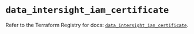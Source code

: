 # `data_intersight_iam_certificate`

Refer to the Terraform Registry for docs: [`data_intersight_iam_certificate`](https://registry.terraform.io/providers/ciscodevnet/intersight/1.0.71/docs/data-sources/iam_certificate).
